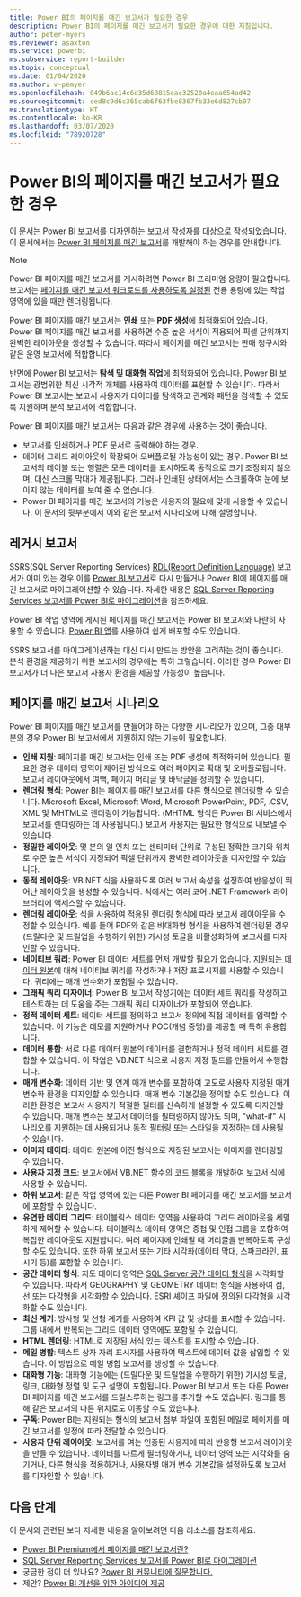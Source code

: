 ```yaml
---
title: Power BI의 페이지를 매긴 보고서가 필요한 경우
description: Power BI의 페이지를 매긴 보고서가 필요한 경우에 대한 지침입니다.
author: peter-myers
ms.reviewer: asaxton
ms.service: powerbi
ms.subservice: report-builder
ms.topic: conceptual
ms.date: 01/04/2020
ms.author: v-pemyer
ms.openlocfilehash: 049b6ac14c6d35d68815eac32520a4eaa654ad42
ms.sourcegitcommit: ced8c9d6c365cab6f63fbe8367fb33e6d827cb97
ms.translationtype: HT
ms.contentlocale: ko-KR
ms.lasthandoff: 03/07/2020
ms.locfileid: "78920728"
---
```

# <a name="when-to-use-paginated-reports-in-power-bi"></a>Power BI의 페이지를 매긴 보고서가 필요한 경우

이 문서는 Power BI 보고서를 디자인하는 보고서 작성자를 대상으로 작성되었습니다. 이 문서에서는 [Power BI 페이지를 매긴 보고서](../paginated-reports/paginated-reports-report-builder-power-bi.md)를 개발해야 하는 경우를 안내합니다.

> [!NOTE]
> Power BI 페이지를 매긴 보고서를 게시하려면 Power BI 프리미엄 용량이 필요합니다. 보고서는 [페이지를 매긴 보고서 워크로드를 사용하도록 설정된](../service-admin-premium-workloads.md#paginated-reports) 전용 용량에 있는 작업 영역에 있을 때만 렌더링됩니다.

Power BI 페이지를 매긴 보고서는 **인쇄** 또는 **PDF 생성**에 최적화되어 있습니다. Power BI 페이지를 매긴 보고서를 사용하면 수준 높은 서식이 적용되어 픽셀 단위까지 완벽한 레이아웃을 생성할 수 있습니다. 따라서 페이지를 매긴 보고서는 판매 청구서와 같은 운영 보고서에 적합합니다.

반면에 Power BI 보고서는 **탐색 및 대화형 작업**에 최적화되어 있습니다. Power BI 보고서는 광범위한 최신 시각적 개체를 사용하여 데이터를 표현할 수 있습니다. 따라서 Power BI 보고서는 보고서 사용자가 데이터를 탐색하고 관계와 패턴을 검색할 수 있도록 지원하며 분석 보고서에 적합합니다.

Power BI 페이지를 매긴 보고서는 다음과 같은 경우에 사용하는 것이 좋습니다.

- 보고서를 인쇄하거나 PDF 문서로 출력해야 하는 경우.
- 데이터 그리드 레이아웃이 확장되어 오버플로될 가능성이 있는 경우. Power BI 보고서의 테이블 또는 행렬은 모든 데이터를 표시하도록 동적으로 크기 조정되지 않으며, 대신 스크롤 막대가 제공됩니다. 그러나 인쇄된 상태에서는 스크롤하여 눈에 보이지 않는 데이터를 보여 줄 수 없습니다.
- Power BI 페이지를 매긴 보고서의 기능은 사용자의 필요에 맞게 사용할 수 있습니다. 이 문서의 뒷부분에서 이와 같은 보고서 시나리오에 대해 설명합니다.

## <a name="legacy-reports"></a>레거시 보고서

SSRS(SQL Server Reporting Services) [RDL(Report Definition Language)](/sql/reporting-services/reports/report-definition-language-ssrs) 보고서가 이미 있는 경우 이를 [Power BI 보고서](../consumer/end-user-reports.md)로 다시 만들거나 Power BI에 페이지를 매긴 보고서로 마이그레이션할 수 있습니다. 자세한 내용은 [SQL Server Reporting Services 보고서를 Power BI로 마이그레이션](migrate-ssrs-reports-to-power-bi.md)을 참조하세요.

Power BI 작업 영역에 게시된 페이지를 매긴 보고서는 Power BI 보고서와 나란히 사용할 수 있습니다. [Power BI 앱](../service-create-distribute-apps.md)를 사용하여 쉽게 배포할 수도 있습니다.

SSRS 보고서를 마이그레이션하는 대신 다시 만드는 방안을 고려하는 것이 좋습니다. 분석 환경을 제공하기 위한 보고서의 경우에는 특히 그렇습니다. 이러한 경우 Power BI 보고서가 더 나은 보고서 사용자 환경을 제공할 가능성이 높습니다.

## <a name="paginated-report-scenarios"></a>페이지를 매긴 보고서 시나리오

Power BI 페이지를 매긴 보고서를 만들어야 하는 다양한 시나리오가 있으며, 그중 대부분의 경우 Power BI 보고서에서 지원하지 않는 기능이 필요합니다.

- **인쇄 지원**: 페이지를 매긴 보고서는 인쇄 또는 PDF 생성에 최적화되어 있습니다. 필요한 경우 데이터 영역이 제어된 방식으로 여러 페이지로 확대 및 오버플로됩니다. 보고서 레이아웃에서 여백, 페이지 머리글 및 바닥글을 정의할 수 있습니다.
- **렌더링 형식**: Power BI는 페이지를 매긴 보고서를 다른 형식으로 렌더링할 수 있습니다. Microsoft Excel, Microsoft Word, Microsoft PowerPoint, PDF, .CSV, XML 및 MHTML로 렌더링이 가능합니다. (MHTML 형식은 Power BI 서비스에서 보고서를 렌더링하는 데 사용됩니다.) 보고서 사용자는 필요한 형식으로 내보낼 수 있습니다.
- **정밀한 레이아웃**: 몇 분의 일 인치 또는 센티미터 단위로 구성된 정확한 크기와 위치로 수준 높은 서식이 지정되어 픽셀 단위까지 완벽한 레이아웃을 디자인할 수 있습니다.
- **동적 레이아웃**: VB.NET 식을 사용하도록 여러 보고서 속성을 설정하여 반응성이 뛰어난 레이아웃을 생성할 수 있습니다. 식에서는 여러 코어 .NET Framework 라이브러리에 액세스할 수 있습니다.
- **렌더링 레이아웃**: 식을 사용하여 적용된 렌더링 형식에 따라 보고서 레이아웃을 수정할 수 있습니다. 예를 들어 PDF와 같은 비대화형 형식을 사용하여 렌더링된 경우 (드릴다운 및 드릴업을 수행하기 위한) 가시성 토글을 비활성화하여 보고서를 디자인할 수 있습니다.
- **네이티브 쿼리**: Power BI 데이터 세트를 먼저 개발할 필요가 없습니다. [지원되는 데이터 원본](../paginated-reports/paginated-reports-data-sources.md)에 대해 네이티브 쿼리를 작성하거나 저장 프로시저를 사용할 수 있습니다. 쿼리에는 매개 변수화가 포함될 수 있습니다.
- **그래픽 쿼리 디자이너**: Power BI 보고서 작성기에는 데이터 세트 쿼리를 작성하고 테스트하는 데 도움을 주는 그래픽 쿼리 디자이너가 포함되어 있습니다.
- **정적 데이터 세트**: 데이터 세트를 정의하고 보고서 정의에 직접 데이터를 입력할 수 있습니다. 이 기능은 데모를 지원하거나 POC(개념 증명)를 제공할 때 특히 유용합니다.
- **데이터 통합**: 서로 다른 데이터 원본의 데이터를 결합하거나 정적 데이터 세트를 결합할 수 있습니다. 이 작업은 VB.NET 식으로 사용자 지정 필드를 만들어서 수행합니다.
- **매개 변수화**: 데이터 기반 및 연계 매개 변수를 포함하여 고도로 사용자 지정된 매개 변수화 환경을 디자인할 수 있습니다. 매개 변수 기본값을 정의할 수도 있습니다. 이러한 환경은 보고서 사용자가 적절한 필터를 신속하게 설정할 수 있도록 디자인할 수 있습니다. 매개 변수는 보고서 데이터를 필터링하지 않아도 되며, "what-if" 시나리오를 지원하는 데 사용되거나 동적 필터링 또는 스타일을 지정하는 데 사용될 수 있습니다.
- **이미지 데이터**: 데이터 원본에 이진 형식으로 저장된 보고서는 이미지를 렌더링할 수 있습니다.
- **사용자 지정 코드**: 보고서에서 VB.NET 함수의 코드 블록을 개발하여 보고서 식에 사용할 수 있습니다.
- **하위 보고서**: 같은 작업 영역에 있는 다른 Power BI 페이지를 매긴 보고서를 보고서에 포함할 수 있습니다.
- **유연한 데이터 그리드**: 테이블릭스 데이터 영역을 사용하여 그리드 레이아웃을 세밀하게 제어할 수 있습니다. 테이블릭스 데이터 영역은 중첩 및 인접 그룹을 포함하여 복잡한 레이아웃도 지원합니다. 여러 페이지에 인쇄될 때 머리글을 반복하도록 구성할 수도 있습니다. 또한 하위 보고서 또는 기타 시각화(데이터 막대, 스파크라인, 표시기 등)를 포함할 수 있습니다.
- **공간 데이터 형식**: 지도 데이터 영역은 [SQL Server 공간 데이터 형식](/sql/relational-databases/spatial/spatial-data-sql-server)을 시각화할 수 있습니다. 따라서 GEOGRAPHY 및 GEOMETRY 데이터 형식을 사용하여 점, 선 또는 다각형을 시각화할 수 있습니다. ESRI 셰이프 파일에 정의된 다각형을 시각화할 수도 있습니다.
- **최신 계기**: 방사형 및 선형 계기를 사용하여 KPI 값 및 상태를 표시할 수 있습니다. 그룹 내에서 반복되는 그리드 데이터 영역에도 포함될 수 있습니다.
- **HTML 렌더링**: HTML로 저장된 서식 있는 텍스트를 표시할 수 있습니다.
- **메일 병합**: 텍스트 상자 자리 표시자를 사용하여 텍스트에 데이터 값을 삽입할 수 있습니다. 이 방법으로 메일 병합 보고서를 생성할 수 있습니다.
- **대화형 기능**: 대화형 기능에는 (드릴다운 및 드릴업을 수행하기 위한) 가시성 토글, 링크, 대화형 정렬 및 도구 설명이 포함됩니다. Power BI 보고서 또는 다른 Power BI 페이지를 매긴 보고서를 드릴스루하는 링크를 추가할 수도 있습니다. 링크를 통해 같은 보고서의 다른 위치로도 이동할 수도 있습니다.
- **구독**: Power BI는 지원되는 형식의 보고서 첨부 파일이 포함된 메일로 페이지를 매긴 보고서를 일정에 따라 전달할 수 있습니다.
- **사용자 단위 레이아웃**: 보고서를 여는 인증된 사용자에 따라 반응형 보고서 레이아웃을 만들 수 있습니다. 데이터를 다르게 필터링하거나, 데이터 영역 또는 시각화를 숨기거나, 다른 형식을 적용하거나, 사용자별 매개 변수 기본값을 설정하도록 보고서를 디자인할 수 있습니다.

## <a name="next-steps"></a>다음 단계

이 문서와 관련된 보다 자세한 내용을 알아보려면 다음 리소스를 참조하세요.

- [Power BI Premium에서 페이지를 매긴 보고서란?](../paginated-reports/paginated-reports-report-builder-power-bi.md)
- [SQL Server Reporting Services 보고서를 Power BI로 마이그레이션](migrate-ssrs-reports-to-power-bi.md)
- 궁금한 점이 더 있나요? [Power BI 커뮤니티에 질문합니다.](https://community.powerbi.com/)
- 제안? [Power BI 개선을 위한 아이디어 제공](https://ideas.powerbi.com/)

